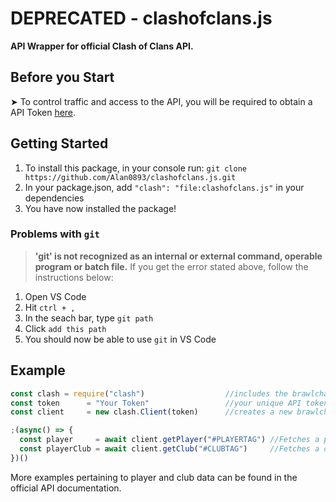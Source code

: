 # DEPRECATED - clashofclans.js
**API Wrapper for official Clash of Clans API.**

## Before you Start
➤ To control traffic and access to the API, you will be required to obtain a API Token [here](https://developer.clashofclans.com/#/).

## Getting Started
1. To install this package, in your console run: `git clone https://github.com/Alan0893/clashofclans.js.git` 
2. In your package.json, add `"clash": "file:clashofclans.js"` in your dependencies
3. You have now installed the package!

### Problems with `git`
> **'git' is not recognized as an internal or external command, operable program or batch file.**
If you get the error stated above, follow the instructions below:
1. Open VS Code
2. Hit `ctrl + ,`
3. In the seach bar, type `git path`
4. Click `add this path`
5. You should now be able to use `git` in VS Code

## Example
```javascript
const clash = require("clash")                  //includes the brawlchart module
const token      = "Your Token"                 //your unique API token
const client     = new clash.Client(token)      //creates a new brawlchart Client

;(async() => {
  const player     = await client.getPlayer("#PLAYERTAG") //Fetches a player stats as given in the parameter  
  const playerClub = await client.getClub("#CLUBTAG")     //Fetches a club stats as given in the parameter
})()
```
More examples pertaining to player and club data can be found in the official API documentation.
